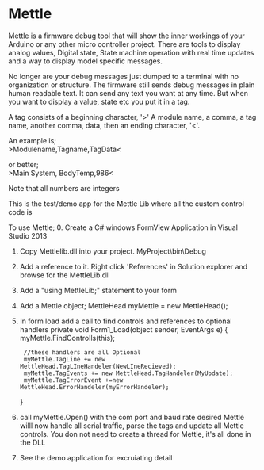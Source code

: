 Mettle
=======

Mettle is a firmware debug tool that will show the inner workings of your Arduino or any other micro controller project. There are tools to display analog values, Digital state, State machine operation with real time updates and a way to display model specific messages.

No longer are your debug messages just dumped to a terminal with no organization or structure.
The firmware still sends debug messages in plain human readable text. It can send any text you want at any time. But when you want to display a value, state etc you put it in a tag. 

A tag consists of a beginning character, '>' A module name, a comma, a tag name, another comma, data, then an ending character, '<'. 

An example is; <br>
 \>Modulename,Tagname,TagData<

or better; <br>
 \>Main System, BodyTemp,986< 

Note that all numbers are integers

This is the test/demo app for the Mettle Lib where all the custom control code is

To use Mettle;
0. Create a C# windows FormView Application in Visual Studio 2013
1. Copy Mettlelib.dll into your project.
	MyProject\bin\Debug
2. Add a reference to it.
	Right click 'References' in Solution explorer and browse for the MettleLib.dll
3. Add a "using MettleLib;" statement to your form
4. Add a Mettle object;
	MettleHead myMettle = new MettleHead();
5. In form load add a call to find controls and references to optional handlers
	private void Form1_Load(object sender, EventArgs e)
	{
		myMettle.FindControlls(this);

		//these handlers are all Optional
		myMettle.TagLine += new MettleHead.TagLIneHandeler(NewLIneRecieved);
		myMettle.TagEvents += new MettleHead.TagHandeler(MyUpdate);
		myMettle.TagErrorEvent +=new MettleHead.ErrorHandeler(myErrorHandeler);
	}
6. call myMettle.Open() with the com port and baud rate desired
	Mettle willl now handle all serial traffic, parse the tags and update all Mettle controls.
	You don not need to create a thread for Mettle, it's all done in the DLL
	
7. See the demo application for excruiating detail
